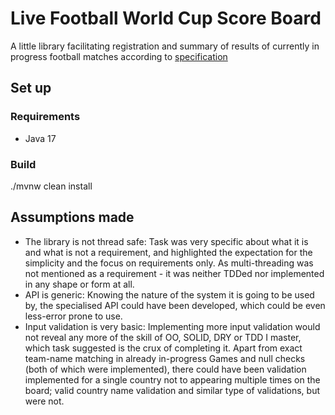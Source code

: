 # Live Football World Cup Score Board

A little library facilitating registration and summary of results of
currently in progress football matches according to [specification](specification.pdf)

## Set up

### Requirements

* Java 17

### Build

./mvnw clean install

## Assumptions made

* The library is not thread safe: Task was very specific about what it is and what is not a requirement, and highlighted the expectation for the simplicity and the focus on requirements only. As multi-threading was not mentioned as a requirement - it was neither TDDed nor implemented in any shape or form at all.
* API is generic: Knowing the nature of the system it is going to be used by, the specialised API could have been developed, which could be even less-error prone to use.
* Input validation is very basic: Implementing more input validation would not reveal any more of the skill of OO, SOLID, DRY or TDD I master, which task suggested is the crux of completing it. Apart from exact team-name matching in already in-progress Games and null checks (both of which were implemented), there could have been validation implemented for a single country not to appearing multiple times on the board; valid country name validation and similar type of validations, but were not.

